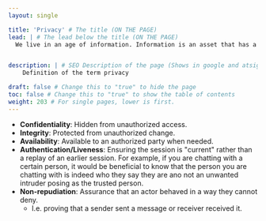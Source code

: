 ```yaml
---
layout: single

title: 'Privacy' # The title (ON THE PAGE)
lead: | # The lead below the title (ON THE PAGE)
  We live in an age of information. Information is an asset that has a similar value much like other assets that you might own. As an asset, that information must be secured from potential attacks or unauthorized access. As an asset, that information must be secured from potential attacks or unauthorized access. There are several security goals that must be considered:


description: | # SEO Description of the page (Shows in google and atsign.dev search)
    Definition of the term privacy

draft: false # Change this to "true" to hide the page
toc: false # Change this to "true" to show the table of contents
weight: 203 # For single pages, lower is first.
---
```


  - **Confidentiality**: Hidden from unauthorized access.
  - **Integrity**: Protected from unauthorized change.
  - **Availability**: Available to an authorized party when needed.
  - **Authentication/Liveness**: Ensuring the session is "current" rather than a replay of an earlier session. For example, if you are chatting with a certain person, it would be beneficial to know that the person you are chatting with is indeed who they say they are ano not an unwanted intruder posing as the trusted person.
  - **Non-repudiation**: Assurance that an actor behaved in a way they cannot deny.
    - I.e. proving that a sender sent a message or receiver received it.

